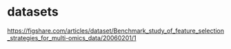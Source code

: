 # datasets
https://figshare.com/articles/dataset/Benchmark_study_of_feature_selection_strategies_for_multi-omics_data/20060201/1
